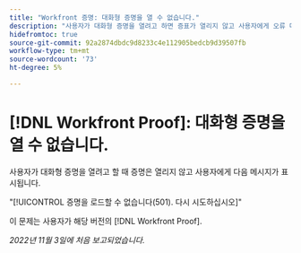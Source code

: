```yaml
---
title: "Workfront 증명: 대화형 증명을 열 수 없습니다."
description: "사용자가 대화형 증명을 열려고 하면 증표가 열리지 않고 사용자에게 오류 메시지가 표시됩니다."
hidefromtoc: true
source-git-commit: 92a2874dbdc9d8233c4e112905bedcb9d39507fb
workflow-type: tm+mt
source-wordcount: '73'
ht-degree: 5%

---
```



# [!DNL Workfront Proof]: 대화형 증명을 열 수 없습니다.

사용자가 대화형 증명을 열려고 할 때 증명은 열리지 않고 사용자에게 다음 메시지가 표시됩니다.

&quot;[!UICONTROL 증명을 로드할 수 없습니다(501). 다시 시도하십시오]&quot;

이 문제는 사용자가 해당 버전의 [!DNL Workfront Proof].

_2022년 11월 3일에 처음 보고되었습니다._

